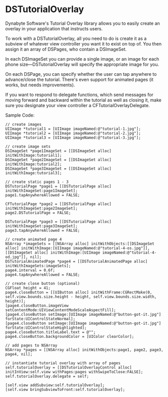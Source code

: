 # DSTutorialOverlay
Dynabyte Software's Tutorial Overlay library allows you to easily create an overlay in your application that instructs users.

To work with a DSTutorialOverlay, all you need to do is create it as a subview of whatever view controller you want it to exist on top of. You then assign it an array of DSPages, who contain a DSImageSet. 

In each DSImageSet you can provide a single image, or an image for each phone size—DSTutorialOverlay will specify the appropriate image for you.

On each DSPage, you can specify whether the user can tap anywhere to advance/close the tutorial. There's even support for animated pages (it works, but needs improvements). 

If you want to respond to delegate functions, which send messages for moving forward and backward within the tutorial as well as closing it, make sure you designate your view controller a CFTutorialOverlayDelegate.

Sample Code:

    // create images
    UIImage *tutorial1 = [UIImage imageNamed:@"tutorial-1.jpg"];
    UIImage *tutorial2 = [UIImage imageNamed:@"tutorial-2.jpg"];
    UIImage *tutorial3 = [UIImage imageNamed:@"tutorial-3.jpg"];
    
    // create image sets
    DSImageSet *page1ImageSet = [[DSImageSet alloc] initWithImage:tutorial1];
    DSImageSet *page2ImageSet = [[DSImageSet alloc] initWithImage:tutorial2];
    DSImageSet *page3ImageSet = [[DSImageSet alloc] initWithImage:tutorial3];
    
    // create static pages 1 - 3
    DSTutorialPage *page1 = [[DSTutorialPage alloc] initWithImageSet:page1ImageSet];
    page1.tapAnywhereAllowed = FALSE;
    
    CFTutorialPage *page2 = [[DSTutorialPage alloc] initWithImageSet:page2ImageSet];
    page2.DSTutorialPage = FALSE;
    
    DSTutorialPage *page3 = [[DSTutorialPage alloc] initWithImageSet:page3ImageSet];
    page3.tapAnywhereAllowed = FALSE;
    
    // create animated page 4
    NSArray *imageSets = [[NSArray alloc] initWithObjects:[[DSImageSet alloc] initWithImage:[UIImage imageNamed:@"tutorial-4-os.jpg"]], [[DSImageSet alloc] initWithImage:[UIImage imageNamed:@"tutorial-4-od.jpg"]], nil];
    DSTutorialAnimatedPage *page4 = [[DSTutorialAnimatedPage alloc] initWithImageSets:imageSets];
    page4.interval = 0.6f;
    page4.tapAnywhereAllowed = FALSE;
    
    // create close button (optional)
    CGFloat height = 41;
    page4.closeButton = [[UIButton alloc] initWithFrame:CGRectMake(0, self.view.bounds.size.height - height, self.view.bounds.size.width, height)];
    [page4.closeButton.imageView setContentMode:UIViewContentModeScaleAspectFill];
    [page4.closeButton setImage:[UIImage imageNamed:@"button-got-it.jpg"] forState:UIControlStateNormal];
    [page4.closeButton setImage:[UIImage imageNamed:@"button-got-it.jpg"] forState:UIControlStateHighlighted];
    page4.closeButton.titleLabel.text = @"";
    page4.closeButton.backgroundColor = [UIColor clearColor];
    
    // add pages to NSArray
    NSArray *pages = [[NSArray alloc] initWithObjects:page1, page2, page3, page4, nil];
    
    // instantiate tutorial overlay with array of pages
    self.tutorialOverlay = [[DSTutorialOverlayControl alloc] initInView:self.view withPages:pages withSwipeToClose:FALSE];
    self.tutorialOverlay.delegate = self;
    
    [self.view addSubview:self.tutorialOverlay];
    [self.view bringSubviewToFront:self.tutorialOverlay];

